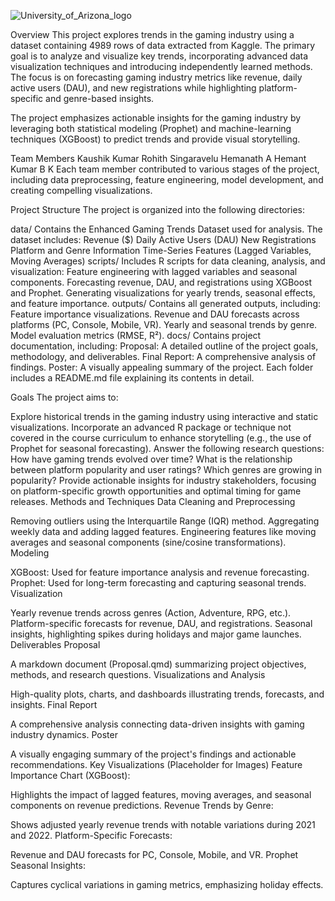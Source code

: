 ![University_of_Arizona_logo](https://github.com/user-attachments/assets/3282e738-833a-47ec-a020-efb9d64cde1e)

Overview
This project explores trends in the gaming industry using a dataset containing 4989 rows of data extracted from Kaggle. The primary goal is to analyze and visualize key trends, incorporating advanced data visualization techniques and introducing independently learned methods. The focus is on forecasting gaming industry metrics like revenue, daily active users (DAU), and new registrations while highlighting platform-specific and genre-based insights.

The project emphasizes actionable insights for the gaming industry by leveraging both statistical modeling (Prophet) and machine-learning techniques (XGBoost) to predict trends and provide visual storytelling.

Team Members
Kaushik Kumar
Rohith Singaravelu
Hemanath A
Hemant Kumar B K
Each team member contributed to various stages of the project, including data preprocessing, feature engineering, model development, and creating compelling visualizations.

Project Structure
The project is organized into the following directories:

data/
Contains the Enhanced Gaming Trends Dataset used for analysis. The dataset includes:
Revenue ($)
Daily Active Users (DAU)
New Registrations
Platform and Genre Information
Time-Series Features (Lagged Variables, Moving Averages)
scripts/
Includes R scripts for data cleaning, analysis, and visualization:
Feature engineering with lagged variables and seasonal components.
Forecasting revenue, DAU, and registrations using XGBoost and Prophet.
Generating visualizations for yearly trends, seasonal effects, and feature importance.
outputs/
Contains all generated outputs, including:
Feature importance visualizations.
Revenue and DAU forecasts across platforms (PC, Console, Mobile, VR).
Yearly and seasonal trends by genre.
Model evaluation metrics (RMSE, R²).
docs/
Contains project documentation, including:
Proposal: A detailed outline of the project goals, methodology, and deliverables.
Final Report: A comprehensive analysis of findings.
Poster: A visually appealing summary of the project.
Each folder includes a README.md file explaining its contents in detail.

Goals
The project aims to:

Explore historical trends in the gaming industry using interactive and static visualizations.
Incorporate an advanced R package or technique not covered in the course curriculum to enhance storytelling (e.g., the use of Prophet for seasonal forecasting).
Answer the following research questions:
How have gaming trends evolved over time?
What is the relationship between platform popularity and user ratings?
Which genres are growing in popularity?
Provide actionable insights for industry stakeholders, focusing on platform-specific growth opportunities and optimal timing for game releases.
Methods and Techniques
Data Cleaning and Preprocessing

Removing outliers using the Interquartile Range (IQR) method.
Aggregating weekly data and adding lagged features.
Engineering features like moving averages and seasonal components (sine/cosine transformations).
Modeling

XGBoost: Used for feature importance analysis and revenue forecasting.
Prophet: Used for long-term forecasting and capturing seasonal trends.
Visualization

Yearly revenue trends across genres (Action, Adventure, RPG, etc.).
Platform-specific forecasts for revenue, DAU, and registrations.
Seasonal insights, highlighting spikes during holidays and major game launches.
Deliverables
Proposal

A markdown document (Proposal.qmd) summarizing project objectives, methods, and research questions.
Visualizations and Analysis

High-quality plots, charts, and dashboards illustrating trends, forecasts, and insights.
Final Report

A comprehensive analysis connecting data-driven insights with gaming industry dynamics.
Poster

A visually engaging summary of the project's findings and actionable recommendations.
Key Visualizations (Placeholder for Images)
Feature Importance Chart (XGBoost):

Highlights the impact of lagged features, moving averages, and seasonal components on revenue predictions.
Revenue Trends by Genre:

Shows adjusted yearly revenue trends with notable variations during 2021 and 2022.
Platform-Specific Forecasts:

Revenue and DAU forecasts for PC, Console, Mobile, and VR.
Prophet Seasonal Insights:

Captures cyclical variations in gaming metrics, emphasizing holiday effects.
